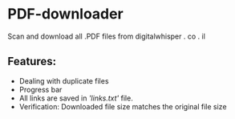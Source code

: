 # PDF-downloader
Scan and download all .PDF files from digitalwhisper . co . il

## Features: ##
* Dealing with duplicate files
* Progress bar
* All links are saved in *'links.txt'* file.
* Verification: Downloaded file size matches the original file size
